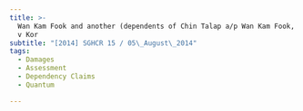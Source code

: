 ```yaml
---
title: >-
  Wan Kam Fook and another (dependents of Chin Talap a/p Wan Kam Fook, deceased)
  v Kor
subtitle: "[2014] SGHCR 15 / 05\_August\_2014"
tags:
  - Damages
  - Assessment
  - Dependency Claims
  - Quantum

---
```


